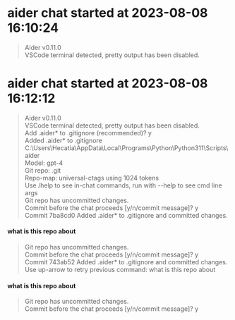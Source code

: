 
# aider chat started at 2023-08-08 16:10:24

> Aider v0.11.0  
> VSCode terminal detected, pretty output has been disabled.  

# aider chat started at 2023-08-08 16:12:12

> Aider v0.11.0  
> VSCode terminal detected, pretty output has been disabled.  
> Add .aider* to .gitignore (recommended)? y  
> Added .aider* to .gitignore  
> C:\Users\Hecatia\AppData\Local\Programs\Python\Python311\Scripts\aider  
> Model: gpt-4  
> Git repo: .git  
> Repo-map: universal-ctags using 1024 tokens  
> Use /help to see in-chat commands, run with --help to see cmd line args  
> Git repo has uncommitted changes.  
> Commit before the chat proceeds [y/n/commit message]? y  
> Commit 7ba8cd0 Added .aider* to .gitignore and committed changes.  

#### what is this repo about  
> Git repo has uncommitted changes.  
> Commit before the chat proceeds [y/n/commit message]? y  
> Commit 743ab52 Added .aider* to .gitignore and committed changes.  
> Use up-arrow to retry previous command: what is this repo about  

#### what is this repo about  
> Git repo has uncommitted changes.  
> Commit before the chat proceeds [y/n/commit message]? y  

